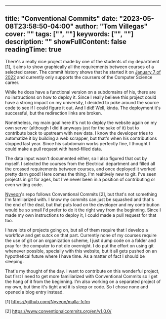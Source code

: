 
---
title: "Conventional Commits"
date: "2023-05-08T23:58:50-04:00"
author: "Tom Villegas"
cover: ""
tags: ["", ""]
keywords: ["", ""]
description: ""
showFullContent: false
readingTime: true
---

There's a really nice project made by one of the students of my department [1], it aims to show graphically all the requirements between courses of a selected career. The commit history shows that he started it on [January 7 of 2022](https://github.com/tvillega/malla-fcfm/commit/43bed600ffee448bf731dee72f7e730cc958759f) and currently only supports the coursers of the Computer Science career.

While he does have a functional version on a subdomains of his, there are no instructions on how to deploy it. Since I really believe this project could have a strong impact on my university, I decided to poke around the source code to see if I could figure it out. And I did! Well, kinda. The deployment it's successful, but the redirection links are broken.

Nonetheless, my main goal here it's not to deploy the website again on my own server (although I did it anyways just for the sake of it) but to contribute back to upstream with new data. I know the developer tries to automatize it by building a web scrapper, but that's when his contributions stopped last year. Since his subdomain works perfectly fine, I thought I could make a pull request with hand-filled data.

The data input wasn't documented either, so I also figured that out by myself. I selected the courses from the Electrical department and filled all the crossed requirements between courses, and once deployed it worked pretty darn good! Here comes the thing. I'm realtively new to git. I've seen projects in git for ages, but I've never been in a position of contributing or even writing code.

[Nyveon](https://github.com/Nyveon/malla-fcfm)'s repo follows Conventional Commits [2], but that's not something I'm familiarized with. I know my commits can just be squashed and that's the end of the deal, but that puts load on the developer and my contribution would be so small I'd prefer to do it the right way from the beginning. Since I made my own instructions to deploy it, I could made a pull request for that too.

I have lots of projects going on, but all of them require that I develop a workflow and get sutck on that part. Currently none of my courses require the use of git or an organization scheme, I just dump code on a folder and pray for the computer to not die overnight. I do put the effort on using git whenever possible, specially with this website, but it all gets pushed on an hypothetical future where I have time. As a matter of fact I should be sleeping.

That's my thought of the day. I want to contribute on this wonderful project, but first I need to get more familiarized with Conventional Commits so I get the hang of it from the beginning. I'm also working on a separated project of my own, but time it's tight and it is sleep or code. So I chose none and opened a blog entry instead.

[1] https://github.com/Nyveon/malla-fcfm

[2] https://www.conventionalcommits.org/en/v1.0.0/
